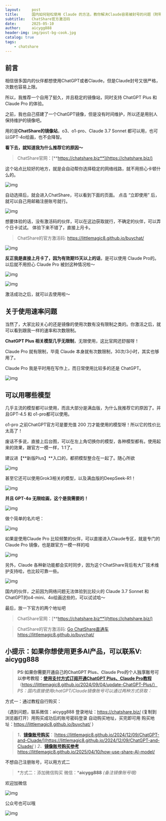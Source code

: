 ```yaml
---
layout:     post
title:      国内如何轻松使用 Claude 的方法，教你解决Claude容易被封号的问题（附带ChatShare官方激活码）
subtitle:   ChatShare官方激活码
date:       2025-05-10
author:     aicygg888
header-img: img/post-bg-cook.jpg
catalog: true
tags:
    - chatshare
---
```


## **前言**

相信很多国内的伙伴都想使用ChatGPT或者Claude，但是Claude封号又很严格，次数也容易上限。

所以，我推荐一个自用了挺久，并且稳定的镜像站，同时支持 ChatGPT Plus 和 Claude Pro 的体验。

之前，我也自己搭建了一个ChatGPT镜像，但是没有时间维护，所以还是用别人保持维护的镜像吧。

用的是**ChatShare的镜像站**，o3、o1-pro、Claude 3.7 Sonnet 都可以用，也可以GPT-4o绘画，也不会降智。

**看下去，就知道我为什么推荐它的原因～**

> ChatShare官网：[**https://chatshare.biz**](https://chatshare.biz/)

这个站点比较好的地方，就是会自动帮你选择稳定的网络线路，就不用担心卡顿什么的。

![img](https://pic1.zhimg.com/80/v2-5a2fa3107f6edd18abc443b2788674c6_720w.png)

自动选择后，就会进入ChatShare，可以看到下面的页面。 点击 “立即使用” 后，就可以自己用邮箱注册账号就行。

![img](https://pic1.zhimg.com/80/v2-cf717215a5ac21dd84631cca1e62ac12_720w.png)

想要体验的话，没有激活码的伙伴，可以在这边获取就行，不确定的伙伴，可以弄个日卡试试。 体验下来不错了，直接上月卡。

> ChatShare的官方激活码: https://littlemagic8.github.io/buychat/

![img](https://pica.zhimg.com/80/v2-b93ef372caa0b341488ca7272cc6b443_720w.png)

**反正我是直接上月卡了，因为有效期15天以上的话**，是可以使用 Claude Pro的。 以后就不用担心 Claude Pro 被封这种情况啦～

![img](https://picx.zhimg.com/80/v2-485b1fa0c8b81d6b03cee6c3529bbd71_720w.png)

![img](https://picx.zhimg.com/80/v2-ba8b68f9d41f58681c01af4acee352a9_720w.png)

激活成功之后，就可以去使用啦～

## **关于使用速率问题**

当然了，大家比较关心的还是镜像的使用次数有没有限制之类的。你激活之后，就可以看到跟我一样的速率和次数限制。

**ChatGPT Plus 相关模型几乎无限制**，无限使用，这比官网还舒服呀！

Claude Pro 就有限制，毕竟 Claude 本身就有次数限制，30次/3小时，其实也够用了。

Claude Pro 我是平时用在写作上，而日常使用比较多的还是 ChatGPT。

![img](https://pica.zhimg.com/80/v2-27ba5190d116701fef696be28b4fd2c0_720w.png)

## **可以用哪些模型**

几乎主流的模型都可以使用，而且大部分是满血版，为什么我推荐它的原因了。并且GPT-4.5 和 o1-pro都可以使用。

o1-pro 之前ChatGPT官方可是要充值 200 刀才能使用的模型呀！所以它的性价比太高了！

废话不多说，直接上后台图，可以在左上角切换你的模型，各种模型都有。使用起来的效果，跟官方一模一样，1:1了。

建议进【**新版Plus】**入口的，都把模型整合在一起了。随心所欲

![img](https://picx.zhimg.com/80/v2-0783cc46bf28ec382d5ee35bb58178d0_720w.png)

甚至它还可以使用Grok3相关的模型，以及满血版的DeepSeek-R1！

![img](https://pic1.zhimg.com/80/v2-90f347f35a57082aeef47a319edef16c_720w.png)

**并且 GPT-4o 无限绘画，这个是我需要的！**

![img](https://pic1.zhimg.com/80/v2-bbb2f859b576de991c5fa88c5b45921f_720w.png)

做个简单的名片吧：

![img](https://picx.zhimg.com/80/v2-341f0bcbb6813cee2c3a726b49618e24_720w.png)

如果是使用Claude Pro 比较频繁的伙伴，可以直接进入Claude专区，就是专门的Claude Pro 镜像，也是跟官方一模一样的哈

![img](https://picx.zhimg.com/80/v2-44d31cf2a727327f1b14d65f3692bef4_720w.png)

另外，Claude 各种新功能都会实时同步，因为这个ChatShare背后有大厂技术维护支持哈，也比较可靠一些。

![img](https://pica.zhimg.com/80/v2-807fe03f6815444dff3a7da8e2a10cf0_720w.png)

国内的伙伴，之前因为网络问题无法体验到比较火的 Claude 3.7 Sonnet 和 ChatGPT的o4-mini、4o绘画这些的，可以试试哈～

最后，放一下官方的两个地址吧

> ChatShare官网：[**https://chatshare.biz**](https://chatshare.biz/)

> ChatShare的官方激活码: [Go ChatShare直通车](https://littlemagic8.github.io/buychat/) https://littlemagic8.github.io/buychat/

## **小提示：如果你想使用更多AI产品，可以联系V: aicygg888**

> **PS:如果你需要开通自己的ChatGPT Plus、Claude Pro的个人独享账号可以参考教程：**[**使用支付方式订阅开通ChatGPT Plus、Claude Pro教程**](https://littlemagic8.github.io/2024/09/04/update-ChatGPT-Plus/) （https://littlemagic8.github.io/2024/09/04/update-ChatGPT-Plus/） *PS：国内直接使用chatGPT/Claude镜像账号可以通过两种方式获取：*

方式一：通过教程自行购买：

（遇到问题，联系微信：aicygg888 登录地址：https://chatshare.biz/ (复制到浏览器打开）用购买成功后的账号密码登录 自动购买地址，买完即可用 购买地址：https://littlemagic8.github.io/buychat/ ）

> *1、*[**镜像账号购买**](https://littlemagic8.github.io/2024/12/09/ChatGPT-and-Cluade/)：[https://littlemagic8.github.io/2024/12/09/ChatGPT-and-Cluade/](https://littlemagic8.github.io/2024/12/09/ChatGPT-and-Cluade/ )  *2、*[**镜像账号购买参考**](https://littlemagic8.github.io/2025/04/10/how-use-share-AI-model/) https://littlemagic8.github.io/2025/04/10/how-use-share-AI-model/

不想自己注册账号，可以用方式二

> *方式二：添加微信购买 微信：***aicygg888** *(备注镜像账号哦)*

欢迎加微信

![img](https://picx.zhimg.com/80/v2-46f7cfd62d1e94381388ab08b0fea3af_720w.png)

公众号也可以哦

![img](https://pic1.zhimg.com/80/v2-4e622b64238b20948a02e0c988ca5704_720w.png)